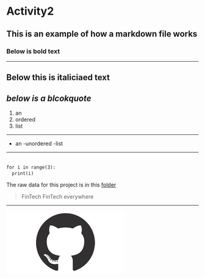 # Activity2
## This is an example of how a markdown file works
### Below is bold text
---
**Below this is italiciaed text**
---
*below is a blcokquote*
---
1. an 
2. ordered
3. list
---
- an
-unordered
-list
---
```

for i in range(3):
  print(i)

```
 The raw data for this project is in this [folder](https://github.com/sbo97t/Activity2/tree/master/data)

> FinTech FinTech everywhere
---
![](https://github.com/sbo97t/Activity2/blob/master/image.jpg)
